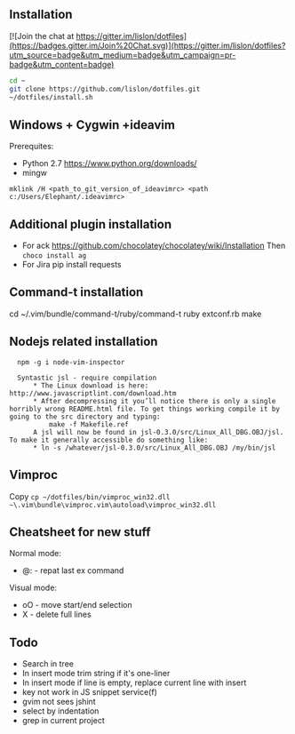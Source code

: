 Installation
------------

[![Join the chat at https://gitter.im/lislon/dotfiles](https://badges.gitter.im/Join%20Chat.svg)](https://gitter.im/lislon/dotfiles?utm_source=badge&utm_medium=badge&utm_campaign=pr-badge&utm_content=badge)

``` bash
cd ~
git clone https://github.com/lislon/dotfiles.git
~/dotfiles/install.sh
```

Windows + Cygwin +ideavim
-------------------------

Prerequites: 

 - Python 2.7 https://www.python.org/downloads/
 - mingw


`mklink /H <path_to_git_version_of_ideavimrc> <path c:/Users/Elephant/.ideavimrc>`

Additional plugin installation
------------------------------

 - For ack https://github.com/chocolatey/chocolatey/wiki/Installation 
   Then ``choco install ag``
 - For Jira
       pip install requests


Command-t installation
----------------------

  cd ~/.vim/bundle/command-t/ruby/command-t
  ruby extconf.rb
  make

Nodejs related installation
---------------------------

      npm -g i node-vim-inspector

      Syntastic jsl - require compilation
          * The Linux download is here: http://www.javascriptlint.com/download.htm
          * After decompressing it you’ll notice there is only a single horribly wrong README.html file. To get things working compile it by going to the src directory and typing:
              make -f Makefile.ref
          A jsl will now be found in jsl-0.3.0/src/Linux_All_DBG.OBJ/jsl. To make it generally accessible do something like:
          * ln -s /whatever/jsl-0.3.0/src/Linux_All_DBG.OBJ /my/bin/jsl 

Vimproc
-------

Copy ``cp ~/dotfiles/bin/vimproc_win32.dll ~\.vim\bundle\vimproc.vim\autoload\vimproc_win32.dll``

Cheatsheet for new stuff
-----------------------

 Normal mode:
 - @: - repat last ex command

 Visual mode:
 - oO - move start/end selection
 - X - delete full lines

Todo
----

 - Search in tree
 - In insert mode trim string if it's one-liner
 - In insert mode if line is empty, replace current line with insert
 - <Tab> key not work in JS snippet service(f<Tab>)
 - gvim not sees jshint
 - select by indentation
 - grep in current project
